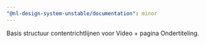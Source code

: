 ```yaml
---
"@nl-design-system-unstable/documentation": minor
---
```


Basis structuur contentrichtlijnen voor Video + pagina Ondertiteling.
